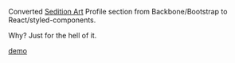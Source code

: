 Converted [Sedition Art](https://www.seditionart.com) Profile section from Backbone/Bootstrap to React/styled-components.

Why? Just for the hell of it.

[demo](https://markradomski.github.io/app/sedition-art/)
